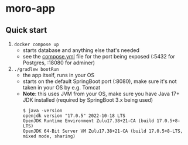# moro-app

## Quick start
1. `docker compose up`
   * starts database and anything else that's needed
   * see the [compose.yml](compose.yml) file for the port being exposed (:5432 for Postgres, :18080 for adminer)
2. `./gradlew bootRun`
   * the app itself, runs in your OS
   * starts on the default SpringBoot port (:8080), make sure it's not taken in your OS by e.g. Tomcat
   * **Note**: this uses JVM from your OS, make sure you have Java 17+ JDK installed (required by SpringBoot 3.x being used)
      ```
      $ java -version
      openjdk version "17.0.5" 2022-10-18 LTS
      OpenJDK Runtime Environment Zulu17.38+21-CA (build 17.0.5+8-LTS)
      OpenJDK 64-Bit Server VM Zulu17.38+21-CA (build 17.0.5+8-LTS, mixed mode, sharing)
      ```